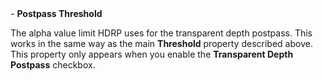 <tr>
<td>- <strong>Postpass Threshold</strong></td>
<td></td>
<td></td>
<td>

The alpha value limit HDRP uses for the transparent depth postpass. This works in the same way as the main <strong>Threshold</strong> property described above.<br />This property only appears when you enable the <strong>Transparent Depth Postpass</strong> checkbox.

</td>
</tr>
